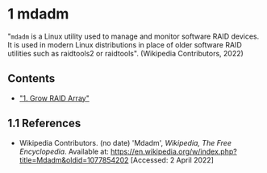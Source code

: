 # 1 mdadm

"`mdadm` is a Linux utility used to manage and monitor software RAID devices. It is used in modern Linux distributions in place of older software RAID utilities such as raidtools2 or raidtools". (Wikipedia Contributors, 2022)

## Contents

- ["1. Grow RAID Array"](1.grow-raid.md)

## 1.1 References

- Wikipedia Contributors. (no date) 'Mdadm', *Wikipedia, The Free Encyclopedia*. Available at: <https://en.wikipedia.org/w/index.php?title=Mdadm&oldid=1077854202> [Accessed: 2 April 2022]

